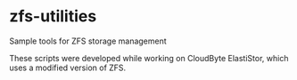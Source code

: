 # zfs-utilities
Sample tools for ZFS storage management

These scripts were developed while working on CloudByte ElastiStor, which uses a modified version of ZFS.
